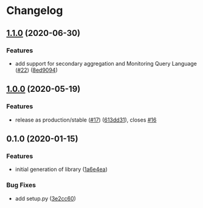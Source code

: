 # Changelog

## [1.1.0](https://www.github.com/googleapis/python-monitoring-dashboards/compare/v1.0.0...v1.1.0) (2020-06-30)


### Features

* add support for secondary aggregation and Monitoring Query Language ([#22](https://www.github.com/googleapis/python-monitoring-dashboards/issues/22)) ([8ed9094](https://www.github.com/googleapis/python-monitoring-dashboards/commit/8ed9094df80db87caa9852279be76d69783dc9c3))

## [1.0.0](https://www.github.com/googleapis/python-monitoring-dashboards/compare/v0.1.0...v1.0.0) (2020-05-19)


### Features

* release as production/stable ([#17](https://www.github.com/googleapis/python-monitoring-dashboards/issues/17)) ([613dd31](https://www.github.com/googleapis/python-monitoring-dashboards/commit/613dd31d05ba1d0c7075778520c7b9fd3f49bc29)), closes [#16](https://www.github.com/googleapis/python-monitoring-dashboards/issues/16)

## 0.1.0 (2020-01-15)


### Features

* initial generation of library ([1a6e4ea](https://www.github.com/googleapis/python-monitoring-dashboards/commit/1a6e4ea8c4e73d05f165f12f334590b79a14f041))


### Bug Fixes

* add setup.py ([3e2cc60](https://www.github.com/googleapis/python-monitoring-dashboards/commit/3e2cc60ce843ea3d51dfb83d4fec5d578fe59cef))
